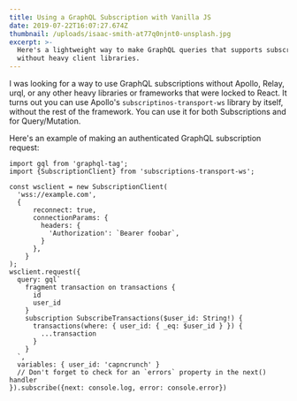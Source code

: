 ```yaml
---
title: Using a GraphQL Subscription with Vanilla JS
date: 2019-07-22T16:07:27.674Z
thumbnail: /uploads/isaac-smith-at77q0njnt0-unsplash.jpg
excerpt: >-
  Here's a lightweight way to make GraphQL queries that supports subscriptions,
  without heavy client libraries.
---
```

I was looking for a way to use GraphQL subscriptions without Apollo, Relay, urql, or any other heavy libraries or frameworks that were locked to React. It turns out you can use Apollo's `subscriptinos-transport-ws` library by itself, without the rest of the framework. You can use it for both Subscriptions and for Query/Mutation.

Here's an example of making an authenticated GraphQL subscription request:

```
import gql from 'graphql-tag';
import {SubscriptionClient} from 'subscriptions-transport-ws';

const wsclient = new SubscriptionClient(
  'wss://example.com',
  {
      reconnect: true,
      connectionParams: {
        headers: {
          'Authorization': `Bearer foobar`,
        }
      },
    }
);
wsclient.request({
  query: gql`
    fragment transaction on transactions {
      id
      user_id
    }
    subscription SubscribeTransactions($user_id: String!) {
      transactions(where: { user_id: { _eq: $user_id } }) {
        ...transaction
      }
    }
  `,
  variables: { user_id: 'capncrunch' }
  // Don't forget to check for an `errors` property in the next() handler
}).subscribe({next: console.log, error: console.error})
```
